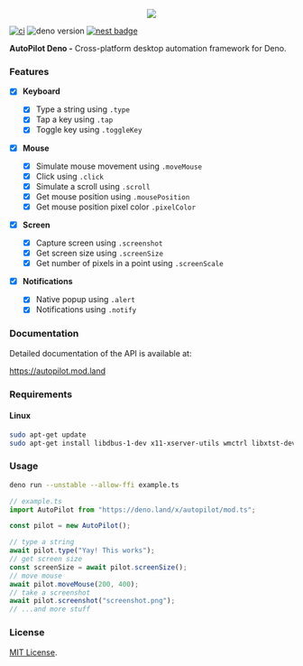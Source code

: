 <p align="center">

<p align="center">
  <img src="docs/logo.png">
</p>

</p>

[![ci](https://github.com/littledivy/autopilot-deno/workflows/ci/badge.svg)](https://github.com/littledivy/autopilot-deno/actions)
![deno version](https://img.shields.io/badge/deno-1.15.1-success)
[![nest badge](https://nest.land/badge.svg)](https://nest.land/package/autopilot)

**AutoPilot Deno -** Cross-platform desktop automation framework for Deno.

### Features

- [x] **Keyboard**

  - [x] Type a string using `.type`
  - [x] Tap a key using `.tap`
  - [x] Toggle key using `.toggleKey`

- [x] **Mouse**

  - [x] Simulate mouse movement using `.moveMouse`
  - [x] Click using `.click`
  - [x] Simulate a scroll using `.scroll`
  - [x] Get mouse position using `.mousePosition`
  - [x] Get mouse position pixel color `.pixelColor`

- [x] **Screen**

  - [x] Capture screen using `.screenshot`
  - [x] Get screen size using `.screenSize`
  - [x] Get number of pixels in a point using `.screenScale`

- [x] **Notifications**

  - [x] Native popup using `.alert`
  - [x] Notifications using `.notify`

### Documentation

Detailed documentation of the API is available at:

https://autopilot.mod.land

### Requirements

#### Linux

```sh
sudo apt-get update
sudo apt-get install libdbus-1-dev x11-xserver-utils wmctrl libxtst-dev cmake libc-dev libx11-dev libxcb1-dev
```

### Usage

```sh
deno run --unstable --allow-ffi example.ts
```

```typescript
// example.ts
import AutoPilot from "https://deno.land/x/autopilot/mod.ts";

const pilot = new AutoPilot();

// type a string
await pilot.type("Yay! This works");
// get screen size
const screenSize = await pilot.screenSize();
// move mouse
await pilot.moveMouse(200, 400);
// take a screenshot
await pilot.screenshot("screenshot.png");
// ...and more stuff
```

### License

[MIT License](LICENSE).
